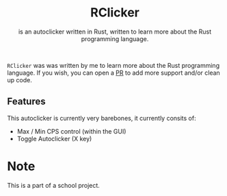 <h1 align="center">RClicker</h1>
<p align="center">is an autoclicker written in Rust, written to learn more about the Rust programming language.</p><br>

``RClicker`` was  was written by me to learn more about the Rust programming language. If you wish, you can open a [PR](https://github.com/NoSequel/RClicker/pulls) to add more support and/or clean up code.

## Features
This autoclicker is currently very barebones, it currently consits of:
* Max / Min CPS control (within the GUI)
* Toggle Autoclicker (X key)

# Note
This is a part of a school project.